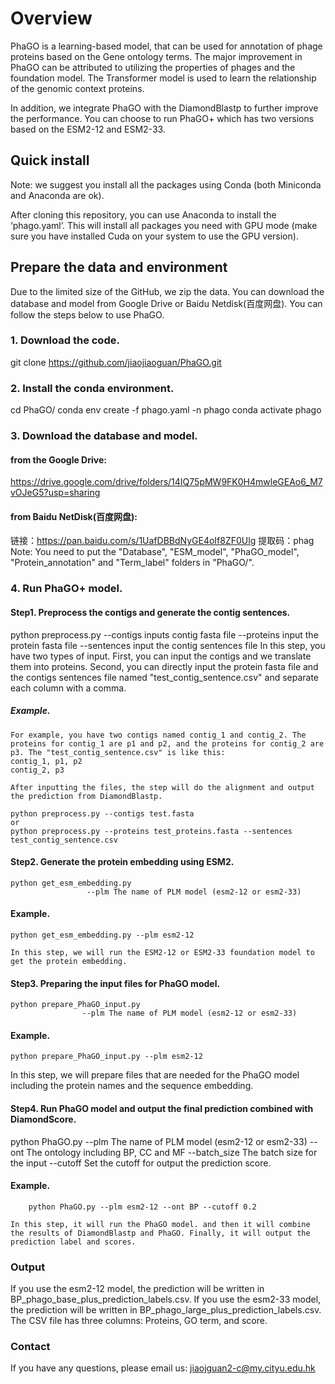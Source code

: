 # Overview

PhaGO is a learning-based model, that can be used for annotation of phage proteins based on the Gene ontology terms. The major improvement in PhaGO can be attributed to utilizing the properties of phages and the foundation model. The Transformer model is used to learn the relationship of the genomic context proteins.

In addition, we integrate PhaGO with the DiamondBlastp to further improve the performance. You can choose to run PhaGO+ which has two versions based on the ESM2-12 and ESM2-33.

## Quick install
Note: we suggest you install all the packages using Conda (both Miniconda and Anaconda are ok).

After cloning this repository, you can use Anaconda to install the ‘phago.yaml’. This will install all packages you need with GPU mode (make sure you have installed Cuda on your system to use the GPU version).


## Prepare the data and environment
Due to the limited size of the GitHub, we zip the data. You can download the database and model from Google Drive or Baidu Netdisk(百度网盘). You can follow the steps below to use PhaGO.

### 1. Download the code.
   git clone https://github.com/jiaojiaoguan/PhaGO.git
   
### 2. Install the conda environment.
   cd PhaGO/
   conda env create -f phago.yaml -n phago
   conda activate phago
   
### 3. Download the database and model.
  #### from the Google Drive:
  https://drive.google.com/drive/folders/14IQ75pMW9FK0H4mwleGEAo6_M7vOJeG5?usp=sharing
  #### from Baidu NetDisk(百度网盘):
  链接：https://pan.baidu.com/s/1UafDBBdNyGE4oIf8ZF0Ulg 
  提取码：phag
  Note: You need to put the "Database", "ESM_model", "PhaGO_model", "Protein_annotation" and "Term_label" folders in "PhaGO/".
  
### 4. Run PhaGO+ model.

#### Step1. Preprocess the contigs and generate the contig sentences.
python preprocess.py 
                  --contigs inputs contig fasta file
                  --proteins input the protein fasta file
                  --sentences input the contig sentences file
In this step, you have two types of input. First, you can input the contigs and we translate them into proteins. Second, you can directly input the protein fasta file and the contigs sentences file named "test_contig_sentence.csv" and separate each column with a comma.

##### Example.

    For example, you have two contigs named contig_1 and contig_2. The proteins for contig_1 are p1 and p2, and the proteins for contig_2 are p3. The "test_contig_sentence.csv" is like this:
    contig_1, p1, p2
    contig_2, p3

    After inputting the files, the step will do the alignment and output the prediction from DiamondBlastp.

    python preprocess.py --contigs test.fasta
    or 
    python preprocess.py --proteins test_proteins.fasta --sentences test_contig_sentence.csv
    
#### Step2. Generate the protein embedding using ESM2.
    python get_esm_embedding.py 
                     --plm The name of PLM model (esm2-12 or esm2-33)
#### Example.

    python get_esm_embedding.py --plm esm2-12 

    In this step, we will run the ESM2-12 or ESM2-33 foundation model to get the protein embedding.
    
#### Step3. Preparing the input files for PhaGO model.
    python prepare_PhaGO_input.py 
                    --plm The name of PLM model (esm2-12 or esm2-33)
#### Example.
    python prepare_PhaGO_input.py --plm esm2-12

  In this step, we will prepare files that are needed for the PhaGO model including the protein names and the sequence embedding.
  
#### Step4. Run PhaGO model and output the final prediction combined with DiamondScore.
   python PhaGO.py 
                    --plm The name of PLM model (esm2-12 or esm2-33)
                    --ont The ontology including BP, CC and MF
                    --batch_size The batch size for the input
                    --cutoff  Set the cutoff for output the prediction score. 
#### Example.
        python PhaGO.py --plm esm2-12 --ont BP --cutoff 0.2

    In this step, it will run the PhaGO model. and then it will combine the results of DiamondBlastp and PhaGO. Finally, it will output the prediction label and scores.

### Output
If you use the esm2-12 model, the prediction will be written in BP_phago_base_plus_prediction_labels.csv.
If you use the esm2-33 model, the prediction will be written in BP_phago_large_plus_prediction_labels.csv.
The CSV file has three columns: Proteins, GO term, and score.
   


### Contact 
If you have any questions, please email us: jiaojguan2-c@my.cityu.edu.hk
